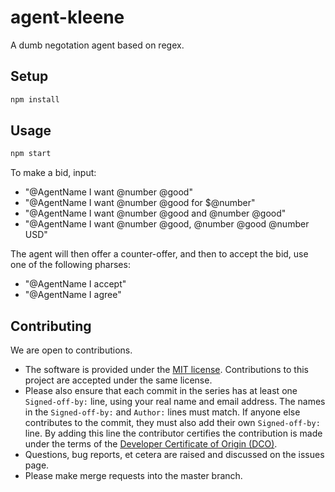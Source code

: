 # agent-kleene

A dumb negotation agent based on regex.

## Setup

```bash
npm install
```

## Usage

```bash
npm start
```

To make a bid, input:

- "@AgentName I want @number @good"
- "@AgentName I want @number @good for $@number"
- "@AgentName I want @number @good and @number @good"
- "@AgentName I want @number @good, @number @good @number USD"

The agent will then offer a counter-offer, and then to accept the bid,
use one of the following pharses:

- "@AgentName I accept"
- "@AgentName I agree"

## Contributing

We are open to contributions.

* The software is provided under the [MIT license](LICENSE). Contributions to
this project are accepted under the same license.
* Please also ensure that each commit in the series has at least one
`Signed-off-by:` line, using your real name and email address. The names in
the `Signed-off-by:` and `Author:` lines must match. If anyone else
contributes to the commit, they must also add their own `Signed-off-by:`
line. By adding this line the contributor certifies the contribution is made
under the terms of the
[Developer Certificate of Origin (DCO)](DeveloperCertificateOfOrigin.txt).
* Questions, bug reports, et cetera are raised and discussed on the issues page.
* Please make merge requests into the master branch.
